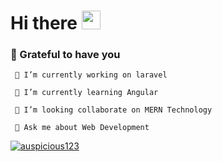 # Hi there <img src="https://github.com/TheDudeThatCode/TheDudeThatCode/blob/master/Assets/Hi.gif" width="30"/>

<!--
**auspicious123/auspicious123** is a ✨ _special_ ✨ repository because its `README.md` (this file) appears on your GitHub profile.

Here are some ideas to get you started:

- 🔭 I’m currently working on ...
- 🌱 I’m currently learning ...
- 👯 I’m looking to collaborate on ...
- 🤔 I’m looking for help with ...
- 💬 Ask me about ...
- 📫 How to reach me: ...
- 😄 Pronouns: ...
- ⚡ Fun fact: ...
-->

### 🤵 Grateful to have you

     🔭 I’m currently working on laravel
    
     🌱 I’m currently learning Angular
    
     🤔 I’m looking collaborate on MERN Technology
    
     💬 Ask me about Web Development
    
<p align="left"> <a href="https://github.com/ryo-ma/github-profile-trophy"><img
                    src="https://github-profile-trophy.vercel.app/?username=auspicious123"
                    alt="auspicious123" /></a> </p>

